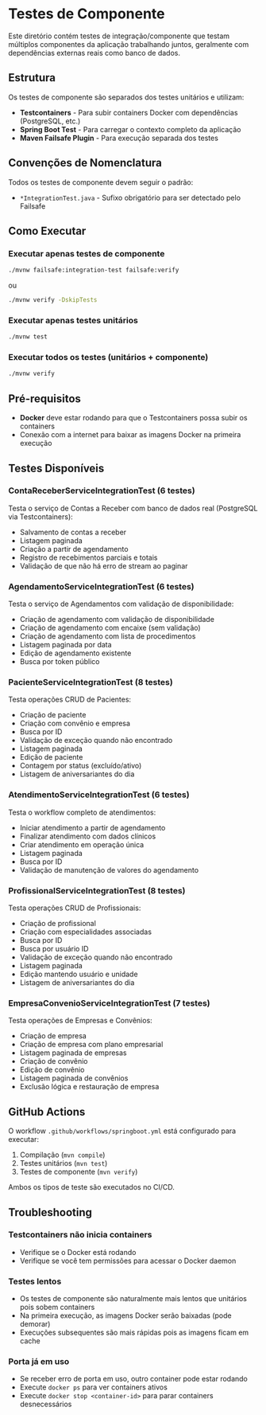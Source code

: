 # Testes de Componente

Este diretório contém testes de integração/componente que testam múltiplos componentes da aplicação trabalhando juntos, geralmente com dependências externas reais como banco de dados.

## Estrutura

Os testes de componente são separados dos testes unitários e utilizam:
- **Testcontainers** - Para subir containers Docker com dependências (PostgreSQL, etc.)
- **Spring Boot Test** - Para carregar o contexto completo da aplicação
- **Maven Failsafe Plugin** - Para execução separada dos testes

## Convenções de Nomenclatura

Todos os testes de componente devem seguir o padrão:
- `*IntegrationTest.java` - Sufixo obrigatório para ser detectado pelo Failsafe

## Como Executar

### Executar apenas testes de componente

```bash
./mvnw failsafe:integration-test failsafe:verify
```

ou

```bash
./mvnw verify -DskipTests
```

### Executar apenas testes unitários

```bash
./mvnw test
```

### Executar todos os testes (unitários + componente)

```bash
./mvnw verify
```

## Pré-requisitos

- **Docker** deve estar rodando para que o Testcontainers possa subir os containers
- Conexão com a internet para baixar as imagens Docker na primeira execução

## Testes Disponíveis

### ContaReceberServiceIntegrationTest (6 testes)
Testa o serviço de Contas a Receber com banco de dados real (PostgreSQL via Testcontainers):
- Salvamento de contas a receber
- Listagem paginada
- Criação a partir de agendamento
- Registro de recebimentos parciais e totais
- Validação de que não há erro de stream ao paginar

### AgendamentoServiceIntegrationTest (6 testes)
Testa o serviço de Agendamentos com validação de disponibilidade:
- Criação de agendamento com validação de disponibilidade
- Criação de agendamento com encaixe (sem validação)
- Criação de agendamento com lista de procedimentos
- Listagem paginada por data
- Edição de agendamento existente
- Busca por token público

### PacienteServiceIntegrationTest (8 testes)
Testa operações CRUD de Pacientes:
- Criação de paciente
- Criação com convênio e empresa
- Busca por ID
- Validação de exceção quando não encontrado
- Listagem paginada
- Edição de paciente
- Contagem por status (excluído/ativo)
- Listagem de aniversariantes do dia

### AtendimentoServiceIntegrationTest (6 testes)
Testa o workflow completo de atendimentos:
- Iniciar atendimento a partir de agendamento
- Finalizar atendimento com dados clínicos
- Criar atendimento em operação única
- Listagem paginada
- Busca por ID
- Validação de manutenção de valores do agendamento

### ProfissionalServiceIntegrationTest (8 testes)
Testa operações CRUD de Profissionais:
- Criação de profissional
- Criação com especialidades associadas
- Busca por ID
- Busca por usuário ID
- Validação de exceção quando não encontrado
- Listagem paginada
- Edição mantendo usuário e unidade
- Listagem de aniversariantes do dia

### EmpresaConvenioServiceIntegrationTest (7 testes)
Testa operações de Empresas e Convênios:
- Criação de empresa
- Criação de empresa com plano empresarial
- Listagem paginada de empresas
- Criação de convênio
- Edição de convênio
- Listagem paginada de convênios
- Exclusão lógica e restauração de empresa

## GitHub Actions

O workflow `.github/workflows/springboot.yml` está configurado para executar:
1. Compilação (`mvn compile`)
2. Testes unitários (`mvn test`)
3. Testes de componente (`mvn verify`)

Ambos os tipos de teste são executados no CI/CD.

## Troubleshooting

### Testcontainers não inicia containers
- Verifique se o Docker está rodando
- Verifique se você tem permissões para acessar o Docker daemon

### Testes lentos
- Os testes de componente são naturalmente mais lentos que unitários pois sobem containers
- Na primeira execução, as imagens Docker serão baixadas (pode demorar)
- Execuções subsequentes são mais rápidas pois as imagens ficam em cache

### Porta já em uso
- Se receber erro de porta em uso, outro container pode estar rodando
- Execute `docker ps` para ver containers ativos
- Execute `docker stop <container-id>` para parar containers desnecessários
